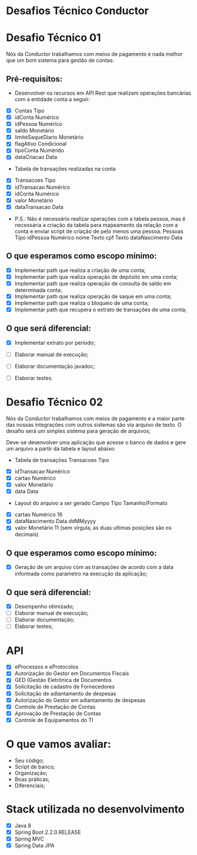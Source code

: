 # Desafios Técnico Conductor

# Desafio Técnico 01

Nós da Conductor trabalhamos com meios de pagamento e nada melhor que um bom sistema para gestão de contas:

## Pré-requisitos:

* Desenvolver os recursos em API Rest que realizam operações bancárias com a entidade conta a seguir:
- [x] Contas	            Tipo
- [x] idConta	            Numérico
- [x] idPessoa	        	Numérico
- [x] saldo	            	Monetário
- [x] limiteSaqueDiario		Monetário
- [x] flagAtivo	        	Condicional
- [x] tipoConta	        	Numérido
- [x] dataCriacao	        Data

* Tabela de transações realizadas na conta
- [x] Transacoes	    Tipo
- [x] idTransacao	    Numérico
- [x] idConta	        Numérico
- [x] valor	        	Monetário
- [x] dataTransacao		Data

* P.S.: Não é necessário realizar operações com a tabela pessoa, mas é necessária a criação da tabela para mapeamento da relação com a conta e enviar script de criação de pelo menos uma pessoa.
Pessoas			Tipo
idPessoa		Numérico
nome			Texto
cpf				Texto
dataNascimento	Data


## O que esperamos como escopo mínimo:

- [x]  Implementar path que realiza a criação de uma conta;
- [x]  Implementar path que realiza operação de depósito em uma conta;
- [x]  Implementar path que realiza operação de consulta de saldo em determinada conta;
- [x]  Implementar path que realiza operação de saque em uma conta;
- [x]  Implementar path que realiza o bloqueio de uma conta;
- [x]  Implementar path que recupera o extrato de transações de uma conta;

## O que será diferencial:

- [x]  Implementar extrato por período;
- [ ]  Elaborar manual de execução;
- [ ]  Elaborar documentação javadoc;
- [ ]  Elaborar testes.


# Desafio Técnico 02

Nós da Conductor trabalhamos com meios de pagamento e a maior parte das nossas integrações com outros sistemas são via arquivo de texto. O desafio será um simples sistema para geração de arquivos;

Deve-se desenvolver uma aplicação que acesse o banco de dados e gere um arquivo a partir da tabela e layout abaixo:

* Tabela de transações
	  Transacoes	Tipo
- [x] idTransacao	Numérico
- [x] cartao		Numérico
- [x] valor			Monetário
- [x] data			Data

* Layout do arquivo a ser gerado
	  Campo				Tipo			Tamanho/Formato
- [x] cartao			Numérico		16
- [x] dataNascimento	Data			ddMMyyyy
- [x] valor				Monetário		11 (sem virgula, as duas ultimas posições são os decimais)

## O que esperamos como escopo mínimo:

- [x] Geração de um arquivo com as transações de acordo com a data informada como parametro na execução da aplicação;

## O que será diferencial:

- [x] Desempenho otimizado;
- [ ] Elaborar manual de execução;
- [ ] Elaborar documentação;
- [ ] Elaborar testes;

# API
- [x] eProcessos e eProtocolos
- [x] Autorização do Gestor em Documentos Fiscais
- [x] GED (Gestão Eletrônica de Documentos
- [x] Solicitação de cadastro de Fornecedores
- [x] Solicitação de adiantamento de despesas
- [x] Autorização do Gestor em adiantamento de despesas
- [x] Controle de Prestação de Contas
- [x] Aprovação de Prestação de Contas
- [x] Controle de Equipamentos do TI

# O que vamos avaliar:

* Seu código;
* Script de banco;
* Organização;
* Boas práticas;
* Diferenciais;


# Stack utilizada no desenvolvimento
- [x] Java 8
- [x] Spring Boot 2.2.0.RELEASE
- [x] Spring MVC
- [x] Spring Data JPA